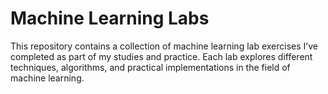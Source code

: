 # Machine Learning Labs
This repository contains a collection of machine learning lab exercises I’ve completed as part of my studies and practice. Each lab explores different techniques, algorithms, and practical implementations in the field of machine learning.

